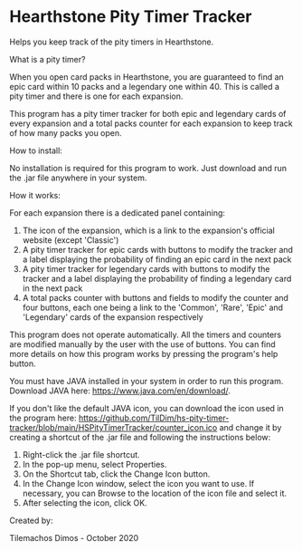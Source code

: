 # Hearthstone Pity Timer Tracker
Helps you keep track of the pity timers in Hearthstone.

What is a pity timer?

When you open card packs in Hearthstone, you are guaranteed to find an epic card within 10 packs and a legendary one within 40. This is called a pity timer and there is one for each expansion.

This program has a pity timer tracker for both epic and legendary cards of every expansion and a total packs counter for each expansion to keep track of how many packs you open.

How to install:

No installation is required for this program to work. Just download and run the .jar file anywhere in your system.

How it works:

For each expansion there is a dedicated panel containing:
1) The icon of the expansion, which is a link to the expansion's official website (except 'Classic')
2) A pity timer tracker for epic cards with buttons to modify the tracker and a label displaying the probability of finding an epic card in the next pack
3) A pity timer tracker for legendary cards with buttons to modify the tracker and a label displaying the probability of finding a legendary card in the next pack
4) A total packs counter with buttons and fields to modify the counter and four buttons, each one being a link to the 'Common', 'Rare', 'Epic' and 'Legendary' cards 
   of the expansion respectively

This program does not operate automatically. All the timers and counters are modified manually by the user with the use of buttons.
You can find more details on how this program works by pressing the program's help button.

You must have JAVA installed in your system in order to run this program. Download JAVA here: https://www.java.com/en/download/.

If you don't like the default JAVA icon, you can download the icon used in the program here: https://github.com/TilDim/hs-pity-timer-tracker/blob/main/HSPityTimerTracker/counter_icon.ico and change it by creating a shortcut of the .jar file and following the instructions below:
1) Right-click the .jar file shortcut.
2) In the pop-up menu, select Properties.
3) On the Shortcut tab, click the Change Icon button.
4) In the Change Icon window, select the icon you want to use. If necessary, you can Browse to the location of the icon file and select it.
5) After selecting the icon, click OK.

Created by:

Tilemachos Dimos  -  October 2020
